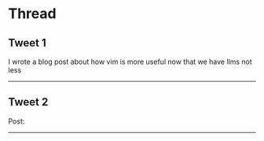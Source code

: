 # Thread

## Tweet 1

I wrote a blog post about how vim is more useful now that we have llms not less

---

## Tweet 2

Post:

---

